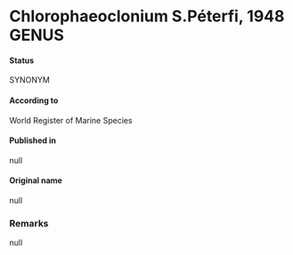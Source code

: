 Chlorophaeoclonium S.Péterfi, 1948 GENUS
=======

#### Status
SYNONYM

#### According to
World Register of Marine Species

#### Published in
null

#### Original name
null

### Remarks
null